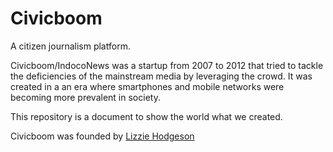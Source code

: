 Civicboom
=========

A citizen journalism platform.

Civicboom/IndocoNews was a startup from 2007 to 2012 that tried to tackle the
deficiencies of the mainstream media by leveraging the crowd. It was
created in a an era where smartphones and mobile networks were
becoming more prevalent in society.

This repository is a document to show the world what we created.

Civicboom was founded by [Lizzie Hodgeson](https://www.lizziehodgson.com/)
